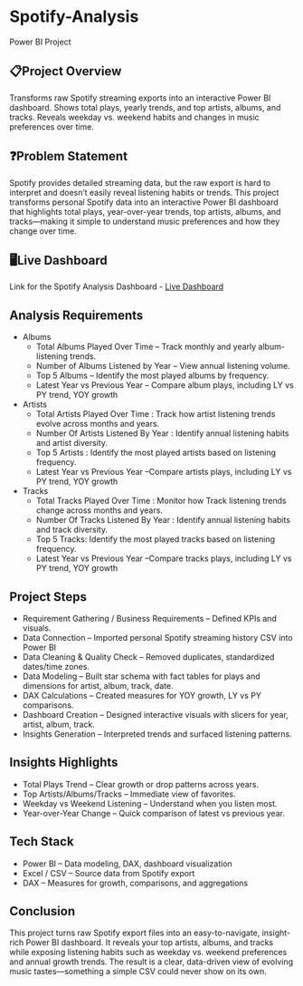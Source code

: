# Spotify-Analysis
Power BI Project
## 📋Project Overview
Transforms raw Spotify streaming exports into an interactive Power BI dashboard.
Shows total plays, yearly trends, and top artists, albums, and tracks.
Reveals weekday vs. weekend habits and changes in music preferences over time.
## ❓Problem Statement
Spotify provides detailed streaming data, but the raw export is hard to interpret and doesn’t easily reveal listening habits or trends.
This project transforms personal Spotify data into an interactive Power BI dashboard that highlights total plays, year-over-year trends, top artists, albums, and tracks—making it simple to understand music preferences and how they change over time.
## 🖥️Live Dashboard
Link for the Spotify Analysis Dashboard -  [Live Dashboard]( https://app.powerbi.com/groups/me/reports/19e26e67-b09b-4763-bb5c-80b22cff067d/f4f13cf6c6cb9ded175d?experience=power-bi)
## Analysis Requirements
- Albums
    - Total Albums Played Over Time – Track monthly and yearly album-listening trends.
    - Number of Albums Listened by Year – View annual listening volume.
    - Top 5 Albums – Identify the most played albums by frequency.
    - Latest Year vs Previous Year – Compare album plays, including
                LY vs PY trend,
                YOY growth
- Artists
     - Total Artists Played Over Time : Track how artist listening trends evolve across months and years.
     - Number Of Artists  Listened By Year : Identify annual listening habits and artist diversity.
     - Top 5 Artists :  Identify the most played artists based  on listening frequency.
     -  Latest Year vs Previous Year –Compare artists plays, including
                LY vs PY trend,
                YOY growth
- Tracks
     - Total Tracks Played Over Time :  Monitor how Track listening trends change across months and years.
     - Number Of Tracks Listened By Year : Identify annual listening habits and track diversity.
     - Top 5 Tracks:  Identify the most played tracks based  on listening frequency.
     -  Latest Year vs Previous Year –Compare tracks plays, including
                LY vs PY trend,
                YOY growth
      
## Project Steps
- Requirement Gathering / Business Requirements – Defined KPIs and visuals.
- Data Connection – Imported personal Spotify streaming history CSV into Power BI
- Data Cleaning & Quality Check – Removed duplicates, standardized dates/time zones.
- Data Modeling – Built star schema with fact tables for plays and dimensions for artist, album, track, date.
- DAX Calculations – Created measures for YOY growth, LY vs PY comparisons.
- Dashboard Creation – Designed interactive visuals with slicers for year, artist, album, track.
- Insights Generation – Interpreted trends and surfaced listening patterns.
## Insights Highlights
- Total Plays Trend – Clear growth or drop patterns across years.
- Top Artists/Albums/Tracks – Immediate view of favorites.
- Weekday vs Weekend Listening – Understand when you listen most.
- Year-over-Year Change – Quick comparison of latest vs previous year.
## Tech Stack
- Power BI – Data modeling, DAX, dashboard visualization
- Excel / CSV  – Source data from Spotify export
- DAX – Measures for growth, comparisons, and aggregations
## Conclusion
This project turns raw Spotify export files into an easy-to-navigate, insight-rich Power BI dashboard.
It reveals your top artists, albums, and tracks while exposing listening habits such as weekday vs. weekend preferences and annual growth trends.
The result is a clear, data-driven view of evolving music tastes—something a simple CSV could never show on its own.
